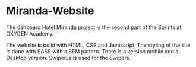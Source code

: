 # Miranda-Website

The dahboard Hotel Miranda project is the second part of the Sprints at OXYGEN Academy.

The website is build with HTML, CSS and Javascript. The styling of the site is done with SASS with a BEM pattern. There is a version mobile and a Desktop version. SwiperJs is used for the Swipers.
